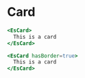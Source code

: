 # Card

```handlebars
<EsCard>
  This is a card
</EsCard>
```

```handlebars
<EsCard hasBorder=true>
  This is a card
</EsCard>
```
